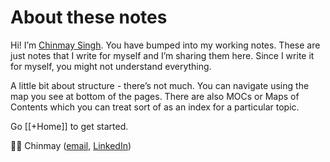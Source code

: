 # About these notes

Hi! I’m [Chinmay Singh](https://chinsingh.github.io). You have bumped into my working notes. These are just notes that I write for myself and I’m sharing them here. Since I write it for myself, you might not understand everything.

A little bit about structure - there’s not much. You can navigate using the map you see at bottom of the pages. There are also MOCs or Maps of Contents which you can treat sort of as an index for a particular topic.

Go [[+Home]] to get started.

👋🏽 Chinmay ([email](mailto:chinsingh@outlook.in), [LinkedIn](https://www.linkedin.com/in/chinsingh/))
